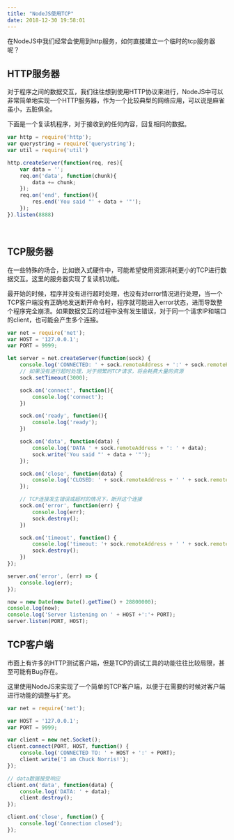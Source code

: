 ```yaml
---
title: "NodeJS使用TCP"
date: 2018-12-30 19:58:01
---
```


在NodeJS中我们经常会使用到http服务，如何直接建立一个临时的tcp服务器呢？

<!-- more -->

## HTTP服务器

对于程序之间的数据交互，我们往往想到使用HTTP协议来进行，NodeJS中可以非常简单地实现一个HTTP服务器，作为一个比较典型的网络应用，可以说是麻雀虽小，五脏俱全。

下面是一个复读机程序，对于接收到的任何内容，回复相同的数据。

```js
var http = require('http');
var querystring = require('querystring');
var util = require('util')

http.createServer(function(req, res){
    var data = '';
    req.on('data', function(chunk){
        data += chunk;
    });
    req.on('end', function(){
        res.end('You said "' + data + '"');
    });
}).listen(8888)
```
<br>

## TCP服务器

在一些特殊的场合，比如嵌入式硬件中，可能希望使用资源消耗更小的TCP进行数据交互。这里的服务器实现了复读机功能。

最开始的时候，程序并没有进行超时处理，也没有对error情况进行处理，当一个TCP客户端没有正确地发送断开命令时，程序就可能进入error状态，进而导致整个程序完全崩溃。如果数据交互的过程中没有发生错误，对于同一个请求IP和端口的client，也可能会产生多个连接。

```js
var net = require('net');
var HOST = '127.0.0.1';
var PORT = 9999;

let server = net.createServer(function(sock) {
    console.log('CONNECTED: ' + sock.remoteAddress + ':' + sock.remotePort);
    // 如果没有进行超时处理，对于频繁的TCP请求，将会耗费大量的资源
    sock.setTimeout(3000);

    sock.on('connect', function(){
        console.log('connect');
    })

    sock.on('ready', function(){
        console.log('ready');
    })

    sock.on('data', function(data) {
        console.log('DATA ' + sock.remoteAddress + ': ' + data);
        sock.write('You said "' + data + '"');
    });

    sock.on('close', function(data) {
        console.log('CLOSED: ' + sock.remoteAddress + ' ' + sock.remotePort);
    });

    // TCP连接发生错误或超时的情况下，断开这个连接
    sock.on('error', function(err) {
        console.log(err);
        sock.destroy();
    })

    sock.on('timeout', function() {
        console.log('timeout: '+ sock.remoteAddress + ' ' + sock.remotePort);
        sock.destroy();
    })
});

server.on('error', (err) => {
    console.log(err);
});

now = new Date(new Date().getTime() + 28800000);
console.log(now);
console.log('Server listening on ' + HOST +':'+ PORT);
server.listen(PORT, HOST);
```

## TCP客户端

市面上有许多的HTTP测试客户端，但是TCP的调试工具的功能往往比较局限，甚至可能有Bug存在。

这里使用NodeJS来实现了一个简单的TCP客户端，以便于在需要的时候对客户端进行功能的调整与扩充。

```js
var net = require('net');

var HOST = '127.0.0.1';
var PORT = 9999;

var client = new net.Socket();
client.connect(PORT, HOST, function() {
    console.log('CONNECTED TO: ' + HOST + ':' + PORT);
    client.write('I am Chuck Norris!');
});

// data数据接受响应
client.on('data', function(data) {
    console.log('DATA: ' + data);
    client.destroy();
});

client.on('close', function() {
    console.log('Connection closed');
});
```
